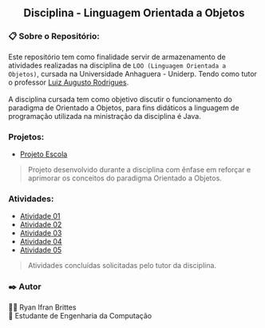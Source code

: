 ## <div align = "center">**Disciplina - Linguagem Orientada a Objetos** </div>

### 📋 Sobre o Repositório:

Este repositório tem como finalidade servir de armazenamento de atividades realizadas na disciplina de `LOO (Linguagem Orientada a Objetos)`, cursada na Universidade Anhaguera - Uniderp. Tendo como tutor o professor [Luiz Augusto Rodrigues](https://github.com/profluizao).<br><br>
A disciplina cursada tem como objetivo discutir o funcionamento do paradigma de Orientado a Objetos, para fins didáticos a linguagem de programação utilizada na ministração da disciplina é Java.

### Projetos:
* [Projeto Escola](https://github.com/RyanBrittes/Faculdade_LOO/tree/main/ProjetoEscola)
> Projeto desenvolvido durante a disciplina com ênfase em reforçar e aprimorar os conceitos do paradigma Orientado a Objetos.

### Atividades:
* [Atividade 01](https://github.com/RyanBrittes/Faculdade_LOO/blob/main/Atividade_01/LOO_Atividade_01.pdf)
* [Atividade 02](https://github.com/RyanBrittes/Faculdade_LOO/blob/main/Atividade_02/LOO_Atividade_02.pdf)
* [Atividade 03](https://github.com/RyanBrittes/Faculdade_LOO/tree/main/Atividade_03)
* [Atividade 04](https://github.com/RyanBrittes/Faculdade_LOO/tree/main/Atividade_04)
* [Atividade 05](https://github.com/RyanBrittes/Faculdade_LOO/tree/main/Atividade_05)
> Atividades concluídas solicitadas pelo tutor da disciplina.

### ✒️ Autor

👨‍💻 Ryan Ifran Brittes <br>
📕 Estudante de Engenharia da Computação

